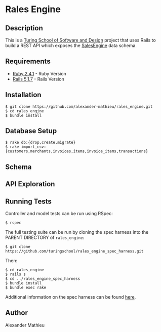 # Rales Engine

## Description
This is a [Turing School of Software and Design](https://turing.io/) project that uses Rails to build a REST API which exposes the [SalesEngine](https://github.com/turingschool-examples/sales_engine/tree/master/data) data schema.

## Requirements
 * [Ruby 2.4.1](https://www.ruby-lang.org/en/downloads/) - Ruby Version
 * [Rails 5.1.7](https://rubyonrails.org/) - Rails Version

## Installation
```
$ git clone https://github.com/alexander-mathieu/rales_engine.git
$ cd rales_engine
$ bundle install
```

## Database Setup
```
$ rake db:{drop,create,migrate}
$ rake import_csv:{customers,merchants,invoices,items,invoice_items,transactions}
```

## Schema

## API Exploration

## Running Tests
Controller and model tests can be run using RSpec:

`$ rspec`

The full testing suite can be run by cloning the spec harness into the PARENT DIRECTORY of `rales_engine`:

`$ git clone https://github.com/turingschool/rales_engine_spec_harness.git`

Then:
```
$ cd rales_engine
$ rails s
$ cd ../rales_engine_spec_harness
$ bundle install
$ bundle exec rake
```

Additional information on the spec harness can be found <a href="https://github.com/turingschool/rales_engine_spec_harness">here</a>.

## Author

Alexander Mathieu
